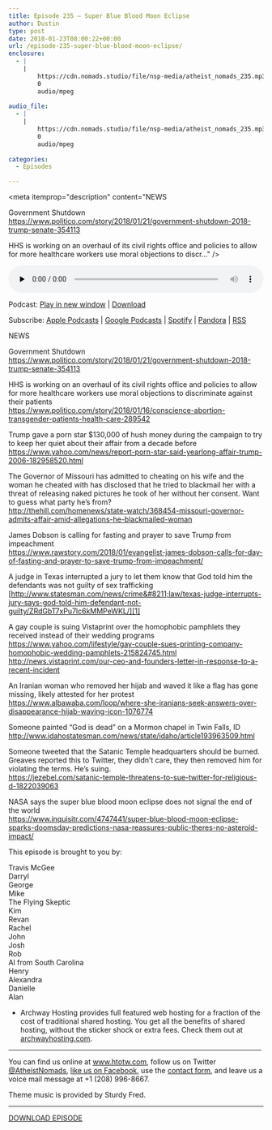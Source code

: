```yaml
---
title: ﻿Episode 235 – Super Blue Blood Moon Eclipse
author: Dustin
type: post
date: 2018-01-23T08:00:22+00:00
url: /﻿episode-235-super-blue-blood-moon-eclipse/
enclosure:
  - |
    |
        https://cdn.nomads.studio/file/nsp-media/atheist_nomads_235.mp3
        0
        audio/mpeg
        
audio_file:
  - |
    |
        https://cdn.nomads.studio/file/nsp-media/atheist_nomads_235.mp3
        0
        audio/mpeg
        
categories:
  - Episodes

---
```

<div itemscope itemtype="http://schema.org/AudioObject">
  <meta itemprop="name" content="﻿Episode 235 &#8211; Super Blue Blood Moon Eclipse" />
  
  <meta itemprop="uploadDate" content="2018-01-23T01:00:22-07:00" />
  
  <meta itemprop="encodingFormat" content="audio/mpeg" />
  
  <meta itemprop="description" content="NEWS

Government Shutdown
https://www.politico.com/story/2018/01/21/government-shutdown-2018-trump-senate-354113

HHS is working on an overhaul of its civil rights office and policies to allow for more healthcare workers use moral objections to discr..." />
  
  <meta itemprop="contentUrl" content="https://dts.podtrac.com/redirect.mp3/cdn.nomads.studio/file/nsp-media/atheist_nomads_235.mp3" />
  </p> 
  
  <div class="powerpress_player" id="powerpress_player_8498">
    <audio class="wp-audio-shortcode" id="audio-1681-242" preload="none" style="width: 100%;" controls="controls"><source type="audio/mpeg" src="https://dts.podtrac.com/redirect.mp3/cdn.nomads.studio/file/nsp-media/atheist_nomads_235.mp3?_=242" /><a href="https://dts.podtrac.com/redirect.mp3/cdn.nomads.studio/file/nsp-media/atheist_nomads_235.mp3">https://dts.podtrac.com/redirect.mp3/cdn.nomads.studio/file/nsp-media/atheist_nomads_235.mp3</a></audio>
  </div>
</div>

<p class="powerpress_links powerpress_links_mp3">
  Podcast: <a href="https://dts.podtrac.com/redirect.mp3/cdn.nomads.studio/file/nsp-media/atheist_nomads_235.mp3" class="powerpress_link_pinw" target="_blank" title="Play in new window" onclick="return powerpress_pinw('https://htotw.com/?powerpress_pinw=1681-podcast');" rel="nofollow">Play in new window</a> | <a href="https://dts.podtrac.com/redirect.mp3/cdn.nomads.studio/file/nsp-media/atheist_nomads_235.mp3" class="powerpress_link_d" title="Download" rel="nofollow" download="atheist_nomads_235.mp3">Download</a>
</p>

<p class="powerpress_links powerpress_subscribe_links">
  Subscribe: <a href="https://podcasts.apple.com/us/podcast/humanists-take-on-the-world/id530050098?mt=2&ls=1" class="powerpress_link_subscribe powerpress_link_subscribe_itunes" target="_blank" title="Subscribe on Apple Podcasts" rel="nofollow">Apple Podcasts</a> | <a href="https://www.google.com/podcasts?feed=aHR0cDovL2F0aGVpc3Rub21hZHMubGlic3luLmNvbS9yc3M%3D" class="powerpress_link_subscribe powerpress_link_subscribe_googleplay" target="_blank" title="Subscribe on Google Podcasts" rel="nofollow">Google Podcasts</a> | <a href="https://open.spotify.com/show/3LzK2xZGike6Tc1GEMtMbr?si=LieN9SNuTpq96smuaUsH8A" class="powerpress_link_subscribe powerpress_link_subscribe_spotify" target="_blank" title="Subscribe on Spotify" rel="nofollow">Spotify</a> | <a href="https://www.pandora.com/podcast/atheist-nomads/PC:10122?corr=62071012&part=ug" class="powerpress_link_subscribe powerpress_link_subscribe_pandora" target="_blank" title="Subscribe on Pandora" rel="nofollow">Pandora</a> | <a href="https://htotw.com/feed/podcast/" class="powerpress_link_subscribe powerpress_link_subscribe_rss" target="_blank" title="Subscribe via RSS" rel="nofollow">RSS</a>
</p>

<center>
</center>NEWS

Government Shutdown  
<https://www.politico.com/story/2018/01/21/government-shutdown-2018-trump-senate-354113>

HHS is working on an overhaul of its civil rights office and policies to allow for more healthcare workers use moral objections to discriminate against their patients  
<https://www.politico.com/story/2018/01/16/conscience-abortion-transgender-patients-health-care-289542>

Trump gave a porn star $130,000 of hush money during the campaign to try to keep her quiet about their affair from a decade before  
<https://www.yahoo.com/news/report-porn-star-said-yearlong-affair-trump-2006-182958520.html>

The Governor of Missouri has admitted to cheating on his wife and the woman he cheated with has disclosed that he tried to blackmail her with a threat of releasing naked pictures he took of her without her consent. Want to guess what party he&#8217;s from?  
<http://thehill.com/homenews/state-watch/368454-missouri-governor-admits-affair-amid-allegations-he-blackmailed-woman>

James Dobson is calling for fasting and prayer to save Trump from impeachment  
<https://www.rawstory.com/2018/01/evangelist-james-dobson-calls-for-day-of-fasting-and-prayer-to-save-trump-from-impeachment/>

A judge in Texas interrupted a jury to let them know that God told him the defendants was not guilty of sex trafficking  
[http://www.statesman.com/news/crime&#8211;law/texas-judge-interrupts-jury-says-god-told-him-defendant-not-guilty/ZRdGbT7xPu7lc6kMMPeWKL/][1]

A gay couple is suing Vistaprint over the homophobic pamphlets they received instead of their wedding programs  
<https://www.yahoo.com/lifestyle/gay-couple-sues-printing-company-homophobic-wedding-pamphlets-215824745.html>  
<http://news.vistaprint.com/our-ceo-and-founders-letter-in-response-to-a-recent-incident>

An Iranian woman who removed her hijab and waved it like a flag has gone missing, likely attested for her protest  
<https://www.albawaba.com/loop/where-she-iranians-seek-answers-over-disappearance-hijab-waving-icon-1076774>

Someone painted &#8220;God is dead&#8221; on a Mormon chapel in Twin Falls, ID  
<http://www.idahostatesman.com/news/state/idaho/article193963509.html>

Someone tweeted that the Satanic Temple headquarters should be burned. Greaves reported this to Twitter, they didn&#8217;t care, they then removed him for violating the terms. He&#8217;s suing.  
<https://jezebel.com/satanic-temple-threatens-to-sue-twitter-for-religious-d-1822039063>

NASA says the super blue blood moon eclipse does not signal the end of the world  
<https://www.inquisitr.com/4747441/super-blue-blood-moon-eclipse-sparks-doomsday-predictions-nasa-reassures-public-theres-no-asteroid-impact/>

This episode is brought to you by:

Travis McGee  
Darryl  
George  
Mike  
The Flying Skeptic  
Kim  
Revan  
Rachel  
John  
Josh  
Rob  
Al from South Carolina  
Henry  
Alexandra  
Danielle  
Alan

* Archway Hosting provides full featured web hosting for a fraction of the cost of traditional shared hosting. You get all the benefits of shared hosting, without the sticker shock or extra fees. Check them out at <a href="http://archwayhosting.com/" target="_blank" rel="noopener">archwayhosting.com</a>.

<hr width="500" />

You can find us online at <a href="https://www.htotw.com/" target="_blank" rel="noopener">www.htotw.com</a>, follow us on Twitter <a href="https://htotw.com/twitter" target="_blank" rel="noopener">@AtheistNomads</a>, <a href="https://htotw.com/facebook" target="_blank" rel="noopener">like us on Facebook</a>, use the [contact form](https://htotw.com/contact), and leave us a voice mail message at +1 (208) 996-8667.

Theme music is provided by Sturdy Fred.

<hr width="”500”" />

[DOWNLOAD EPISODE][2]

 [1]: http://www.statesman.com/news/crime--law/texas-judge-interrupts-jury-says-god-told-him-defendant-not-guilty/ZRdGbT7xPu7lc6kMMPeWKL/
 [2]: https://dts.podtrac.com/redirect.mp3/cdn.nomads.studio/file/nsp-media/atheist_nomads_235.mp3
